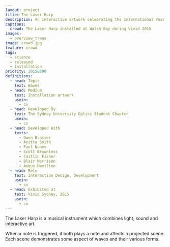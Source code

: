 ```yaml
---
layout: project
title: The Laser Harp
description: An interactive artwork celebrating the International Year of Light
captions:
  crowd: The Laser Harp installed at Walsh Bay during Vivid 2015
images:
  - overview_trees
image: crowd.jpg
feature: crowd
tags:
  - science
  - released
  - installation
priority: 20150600
definitions:
  - head: Topic
    text: Waves
  - head: Medium
    text: Installation artwork
    usein:
      - cv
  - head: Developed By
    text: The Sydney University Optics Student Chapter
    usein:
      - cv
  - head: Developed With
    texts:
      - Owen Brasier
      - Anitta Smith
      - Paul Nunes
      - Scott Brownless
      - Caitlin Fisher
      - Blair Morrison
      - Angus Hamilton
  - head: Role
    text: Interaction Design, Development
    usein:
      - cv
  - head: Exhibited at
    text: Vivid Sydney, 2015
    usein:
      - cv
---
```

The Laser Harp is a musical instrument which combines light, sound and interactive art.

When a note is triggered, it both plays a note and affects a projected scene. Each scene demonstrates some aspect of waves and their various forms.
